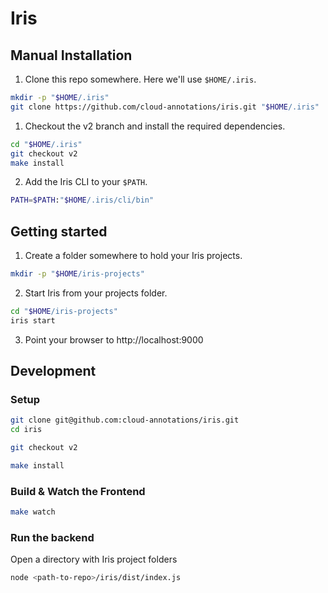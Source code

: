 # Iris

## Manual Installation

1. Clone this repo somewhere. Here we'll use `$HOME/.iris`.

```sh
mkdir -p "$HOME/.iris"
git clone https://github.com/cloud-annotations/iris.git "$HOME/.iris"
```

1. Checkout the v2 branch and install the required dependencies.

```sh
cd "$HOME/.iris"
git checkout v2
make install
```

2. Add the Iris CLI to your `$PATH`.

```sh
PATH=$PATH:"$HOME/.iris/cli/bin"
```

## Getting started

1. Create a folder somewhere to hold your Iris projects.

```sh
mkdir -p "$HOME/iris-projects"
```

2. Start Iris from your projects folder.

```sh
cd "$HOME/iris-projects"
iris start
```

3. Point your browser to http://localhost:9000

## Development

### Setup

```sh
git clone git@github.com:cloud-annotations/iris.git
cd iris

git checkout v2

make install
```

### Build & Watch the Frontend

```sh
make watch
```

### Run the backend

Open a directory with Iris project folders

```sh
node <path-to-repo>/iris/dist/index.js
```

